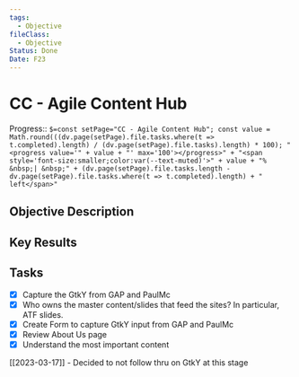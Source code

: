 ```yaml
---
tags:
  - Objective
fileClass:
  - Objective
Status: Done
Date: F23
---
```

# CC - Agile Content Hub

Progress:: `$=const setPage="CC - Agile Content Hub"; const value = Math.round(((dv.page(setPage).file.tasks.where(t => t.completed).length) / (dv.page(setPage).file.tasks).length) * 100); "<progress value='" + value + "' max='100'></progress>" + "<span style='font-size:smaller;color:var(--text-muted)'>" + value + "% &nbsp;| &nbsp;" + (dv.page(setPage).file.tasks.length - dv.page(setPage).file.tasks.where(t => t.completed).length) + " left</span>"`


## Objective Description


## Key Results


## Tasks
- [x] Capture the GtkY from GAP and PaulMc 
- [x] Who owns the master content/slides that feed the sites? In particular, ATF slides.
- [x] Create Form to capture GtkY input from GAP and PaulMc
- [x] Review About Us page
- [x] Understand the most important content

[[2023-03-17]] - Decided to not follow thru on GtkY at this stage